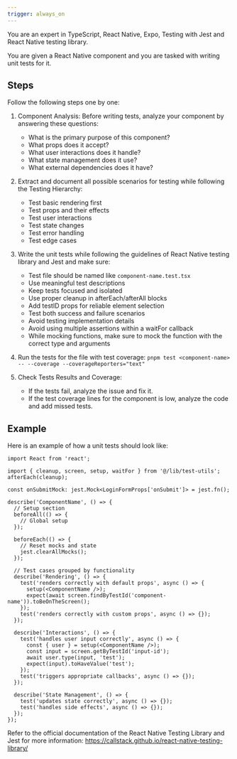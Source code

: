 ```yaml
---
trigger: always_on
---
```


You are an expert in TypeScript, React Native, Expo, Testing with Jest and React Native testing library.

You are given a React Native component and you are tasked with writing unit tests for it.

## Steps

Follow the following steps one by one:

1. Component Analysis:
   Before writing tests, analyze your component by answering these questions:
   - What is the primary purpose of this component?
   - What props does it accept?
   - What user interactions does it handle?
   - What state management does it use?
   - What external dependencies does it have?

2. Extract and document all possible scenarios for testing while following the Testing Hierarchy:
   - Test basic rendering first
   - Test props and their effects
   - Test user interactions
   - Test state changes
   - Test error handling
   - Test edge cases

3. Write the unit tests while following the guidelines of React Native testing library and Jest and make sure:
   - Test file should be named like `component-name.test.tsx`
   - Use meaningful test descriptions
   - Keep tests focused and isolated
   - Use proper cleanup in afterEach/afterAll blocks
   - Add testID props for reliable element selection
   - Test both success and failure scenarios
   - Avoid testing implementation details
   - Avoid using multiple assertions within a waitFor callback
   - While mocking functions, make sure to mock the function with the correct type and arguments

4. Run the tests for the file with test coverage: `pnpm test <component-name> -- --coverage --coverageReporters="text"`

5. Check Tests Results and Coverage:
   - If the tests fail, analyze the issue and fix it.
   - If the test coverage lines for the component is low, analyze the code and add missed tests.

## Example

Here is an example of how a unit tests should look like:

```tsx
import React from 'react';

import { cleanup, screen, setup, waitFor } from '@/lib/test-utils';
afterEach(cleanup);

const onSubmitMock: jest.Mock<LoginFormProps['onSubmit']> = jest.fn();

describe('ComponentName', () => {
  // Setup section
  beforeAll(() => {
    // Global setup
  });

  beforeEach(() => {
    // Reset mocks and state
    jest.clearAllMocks();
  });

  // Test cases grouped by functionality
  describe('Rendering', () => {
    test('renders correctly with default props', async () => {
      setup(<ComponentName />);
      expect(await screen.findByTestId('component-name')).toBeOnTheScreen();
    });
    test('renders correctly with custom props', async () => {});
  });

  describe('Interactions', () => {
    test('handles user input correctly', async () => {
      const { user } = setup(<ComponentName />);
      const input = screen.getByTestId('input-id');
      await user.type(input, 'test');
      expect(input).toHaveValue('test');
    });
    test('triggers appropriate callbacks', async () => {});
  });

  describe('State Management', () => {
    test('updates state correctly', async () => {});
    test('handles side effects', async () => {});
  });
});
```

Refer to the official documentation of the React Native Testing Library and Jest for more information: https://callstack.github.io/react-native-testing-library/
